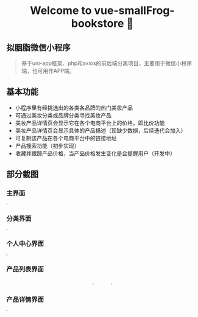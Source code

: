 <h1 align="center">Welcome to vue-smallFrog-bookstore 👋</h1>

## 拟胭脂微信小程序

> 基于uni-app框架、php和axios的前后端分离项目，主要用于微信小程序端，也可用作APP端。

## 基本功能

- 小程序里有经挑选出的各类各品牌的热门美妆产品
- 可通过美妆分类或品牌分类寻找美妆产品
- 美妆产品详情页会显示它在各个电商平台上的价格，即比价功能
- 美妆产品详情页会显示具体的产品描述（现缺少数据，后续迭代会加入）
- 可复制该产品在各个电商平台中的链接地址
- 产品搜索功能（初步实现）
- 收藏并跟踪产品价格，当产品价格发生变化是会提醒用户（开发中）

## 部分截图

###	主界面

<img src="https://s1.ax1x.com/2020/04/17/JVKzuV.jpg" style="zoom: 20%;" />

###	分类界面

<img src="https://www.xiaoqw.online/nyz/img/Preview/class.png" style="zoom: 20%;" />

###	个人中心界面

<img src="https://www.xiaoqw.online/nyz/img/Preview/user.png" style="zoom: 20%;" />

###	产品列表界面

<figure class="half" style="text-align: center;">
    <img src="https://www.xiaoqw.online/nyz/img/Preview/list1.png" style="zoom: 20%; margin-right: 10%" />
    <img src="https://www.xiaoqw.online/nyz/img/Preview/list2.png" style="zoom: 20%;" />
</figure>

###	产品详情界面

<img src="https://www.xiaoqw.online/nyz/img/Preview/good.png" style="zoom: 20%;" />
